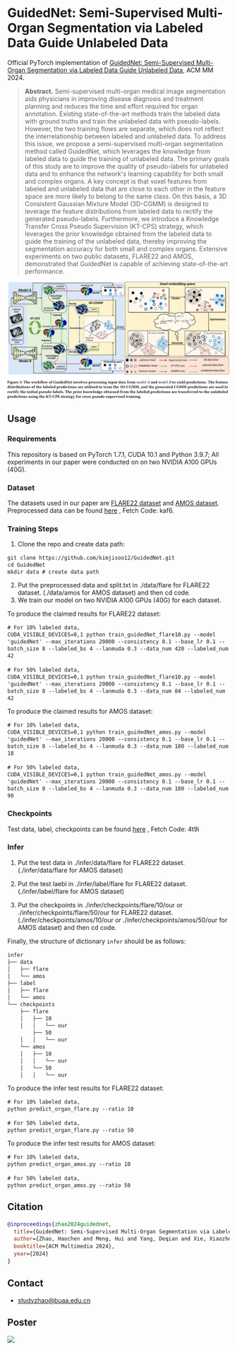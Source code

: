 # GuidedNet: Semi-Supervised Multi-Organ Segmentation via Labeled Data Guide Unlabeled Data

Official PyTorch implementation of [GuidedNet: Semi-Supervised Multi-Organ Segmentation via Labeled Data Guide Unlabeled Data](https://arxiv.org/abs/2408.04914), ACM MM 2024.

> **Abstract.** 
Semi-supervised multi-organ medical image segmentation aids physicians in improving disease diagnosis and treatment planning and reduces the time and effort required for organ annotation. 
Existing state-of-the-art methods train the labeled data with ground truths and train the unlabeled data with pseudo-labels. However, the two training flows are separate, which does not reflect the interrelationship between labeled and unlabeled data.	
To address this issue, we propose a semi-supervised multi-organ segmentation method called GuidedNet, which leverages the knowledge from labeled data to guide the training of unlabeled data. The primary goals of this study are to improve the quality of pseudo-labels for unlabeled data and to enhance the network's learning capability for both small and complex organs.
A key concept is that voxel features from labeled and unlabeled data that are close to each other in the feature space are more likely to belong to the same class. 
On this basis, a 3D Consistent Gaussian Mixture Model (3D-CGMM) is designed to leverage the feature distributions from labeled data to rectify the generated pseudo-labels.
Furthermore, we introduce a Knowledge Transfer Cross Pseudo Supervision (KT-CPS) strategy, which leverages the prior knowledge obtained from the labeled data to guide the training of the unlabeled data, thereby improving the segmentation accuracy for both small and complex organs.
Extensive experiments on two public datasets, FLARE22 and AMOS, demonstrated that GuidedNet is capable of achieving state-of-the-art performance.

![](https://github.com/kimjisoo12/GuidedNet/blob/main/thumbnail%20image.jpg)

## Usage
### Requirements
This repository is based on PyTorch 1.7.1, CUDA 10.1 and Python 3.9.7; All experiments in our paper were conducted on on two NVIDIA A100 GPUs (40G).

### Dataset 
The datasets used in our paper are [FLARE22 dataset](https://arxiv.org/abs/2308.05862) and [AMOS dataset](https://arxiv.org/abs/2206.08023). 
Preprocessed data can be found [here](https://pan.baidu.com/s/1YISYVgZow2NpEYUlV6J8Dw) , Fetch Code: kaf6.

### Training Steps
1. Clone the repo and create data path:
```
git clone https://github.com/kimjisoo12/GuidedNet.git
cd GuidedNet
mkdir data # create data path
```
2. Put the preprocessed data and split.txt in ./data/flare for FLARE22 dataset. (./data/amos for AMOS dataset) and then cd code.
3. We train our model on two NVIDIA A100 GPUs (40G) for each dataset.

To produce the claimed results for FLARE22 dataset:
```
# For 10% labeled data,
CUDA_VISIBLE_DEVICES=0,1 python train_guidedNet_flare10.py --model 'guidedNet' --max_iterations 20000 --consistency 0.1 --base_lr 0.1 --batch_size 8 --labeled_bs 4 --lanmuda 0.3 --data_num 420 --labeled_num 42

# For 50% labeled data, 
CUDA_VISIBLE_DEVICES=0,1 python train_guidedNet_flare10.py --model 'guidedNet' --max_iterations 20000 --consistency 0.1 --base_lr 0.1 --batch_size 8 --labeled_bs 4 --lanmuda 0.3 --data_num 84 --labeled_num 42

```

To produce the claimed results for AMOS dataset:
```
# For 10% labeled data,
CUDA_VISIBLE_DEVICES=0,1 python train_guidedNet_amos.py --model 'guidedNet' --max_iterations 20000 --consistency 0.1 --base_lr 0.1 --batch_size 8 --labeled_bs 4 --lanmuda 0.3 --data_num 180 --labeled_num 18

# For 50% labeled data, 
CUDA_VISIBLE_DEVICES=0,1 python train_guidedNet_amos.py --model 'guidedNet' --max_iterations 20000 --consistency 0.1 --base_lr 0.1 --batch_size 8 --labeled_bs 4 --lanmuda 0.3 --data_num 180 --labeled_num 90

```
###  Checkpoints

Test data, label, checkpoints can be found [here](https://pan.baidu.com/s/1sLXk7eb6NuYdtSJw0FBOfg?pwd=4t9i) , Fetch Code: 4t9i 

###  Infer

1. Put the test data in ./infer/data/flare for FLARE22 dataset. (./infer/data/flare for AMOS dataset) 

2. Put the test laebl in ./infer/label/flare for FLARE22 dataset. (./infer/label/flare for AMOS dataset) 

3. Put the checkpoints in ./infer/checkpoints/flare/10/our or ./infer/checkpoints/flare/50/our for FLARE22 dataset. (./infer/checkpoints/amos/10/our or ./infer/checkpoints/amos/50/our for AMOS dataset) and then cd code.

Finally, the structure of dictionary ```infer``` should be as follows:

```angular2html
infer
├── data
│   ├── flare
│   └── amos
├── label
│   ├── flare
│   └── amos
└── checkpoints
    ├── flare
    │   ├── 10
    │   │   └── our
        ├── 50
    │   │   └── our
    └── amos
    │   ├── 10
    │   │   └── our
    │   └── 50
    │   │   └── our
```

To produce the infer test results for FLARE22 dataset:
```
# For 10% labeled data,
python predict_organ_flare.py --ratio 10

# For 50% labeled data, 
python predict_organ_flare.py --ratio 50

```

To produce the infer test results for AMOS dataset:
```
# For 10% labeled data,
python predict_organ_amos.py --ratio 10

# For 50% labeled data, 
python predict_organ_amos.py --ratio 50

```


## Citation
```bibtex
@inproceedings{zhao2024guidednet,
  title={GuidedNet: Semi-Supervised Multi-Organ Segmentation via Labeled Data Guide Unlabeled Data},
  author={Zhao, Haochen and Meng, Hui and Yang, Deqian and Xie, Xiaozheng and Wu, Xiaoze and Li, Qingfeng and Niu, Jianwei and others},
  booktitle={ACM Multimedia 2024},
  year={2024}
}
```

## Contact

- studyzhao@buaa.edu.cn

## Poster
![](https://github.com/kimjisoo12/GuidedNet/blob/main/poster.png)

